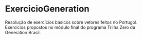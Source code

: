 # ExercicioGeneration
Resolução de exercícios básicos sobre vetores feitos no Portugol.
Exercícios propostos no módulo final do programa Trilha Zero da Generation Brasil.
